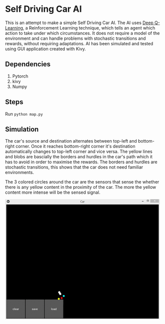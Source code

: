 # Self Driving Car AI
This is an attempt to make a simple Self Driving Car AI. The AI uses [Deep Q-Learning](https://en.wikipedia.org/wiki/Q-learning), a Reinforcement Learning technique, which tells an agent which action to take under which circumstances. It does not require a model of the environment and can handle problems with stochastic transitions and rewards, without requiring adaptations. AI has been simulated and tested using GUI application created with Kivy.

## Dependencies
1. Pytorch
2. kivy
3. Numpy

## Steps
Run ` python map.py `

## Simulation
The car's source and destination alternates between top-left and bottom-right corner. Once it reaches bottom-right corner it's destination automatically changes to top-left corner and vice versa. The yellow lines and blobs are bascially the borders and hurdles in the car's path which it has to avoid in order to maximise the rewards. The borders and hurdles are stochastic transitions, this shows that the car does not need familiar environments.

The 3 colored circles around the car are the sensors that sense the whether there is any yellow content in the proximity of the car. The more the yellow content more intense will be the sensed signal.

![Alt Text](https://github.com/Minkush-sopho/SelfDrivingCarAI/blob/master/ScreenCapture_26-07-2018%2012.15.23_23.gif)
